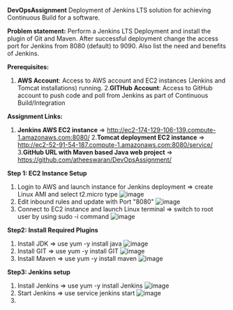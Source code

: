 **DevOpsAssignment**
Deployment of Jenkins LTS solution for achieving Continuous Build for a software. 

**Problem statement:**
Perform a Jenkins LTS Deployment and install the plugin of Git and Maven. After successful deployment change the access port for Jenkins from 8080 (default) to 9090. Also list the need and benefits of Jenkins. 

**Prerequisites:**
1. **AWS Account**: Access to AWS account and EC2 instances (Jenkins and Tomcat installations) running.
2.**GITHub Account**: Access to GitHub account to push code and poll from Jenkins as part of Continuous Build/Integration

**Assignment Links:**
1. **Jenkins AWS EC2 instance** => http://ec2-174-129-106-139.compute-1.amazonaws.com:8080/
2.**Tomcat deployment EC2 instance** => http://ec2-52-91-54-187.compute-1.amazonaws.com:8080/service/
3.**GitHub URL with Maven based Java web project** => https://github.com/atheeswaran/DevOpsAssignment/

**Step 1: EC2 Instance Setup**
1. Login to AWS and launch instance for Jenkins deployment
    => create Linux AMI and select t2.micro type
   ![image](https://github.com/atheeswaran/DevOpsAssignment/assets/19812046/7047d291-a2d7-4870-839b-7a2a9335ce32)
3. Edit inbound rules and update with Port "8080"
   ![image](https://github.com/atheeswaran/DevOpsAssignment/assets/19812046/2cebbedd-7f7e-44ba-a7e1-cd7c2ef9f88d)
4. Connect to EC2 instance and launch Linux terminal
   => switch to root user by using sudo -i command
   ![image](https://github.com/atheeswaran/DevOpsAssignment/assets/19812046/060dead0-2547-486c-88a6-6ab166d811b0)

**Step2: Install Required Plugins**
1. Install JDK
   => use yum -y install java
   ![image](https://github.com/atheeswaran/DevOpsAssignment/assets/19812046/307d2377-7a8f-4f57-a38b-6d146b77aaff)
2. Install GIT
   => use yum -y install GIT
   ![image](https://github.com/atheeswaran/DevOpsAssignment/assets/19812046/33c6ba65-95c1-42d0-bb7b-18f5974d38a7)
3. Install Maven
   => use yum -y install maven
   ![image](https://github.com/atheeswaran/DevOpsAssignment/assets/19812046/429b0a44-e570-40d0-8ba1-29a530584cd5)

**Step3: Jenkins setup**
1. Install Jenkins
   => use yum -y install Jenkins
   ![image](https://github.com/atheeswaran/DevOpsAssignment/assets/19812046/efe1c585-cce8-462b-b125-177dae649d4e)
2. Start Jenkins
   => use service jenkins start
   ![image](https://github.com/atheeswaran/DevOpsAssignment/assets/19812046/04fcba47-c4da-48b7-8ebc-958337ac4876)
3. 








